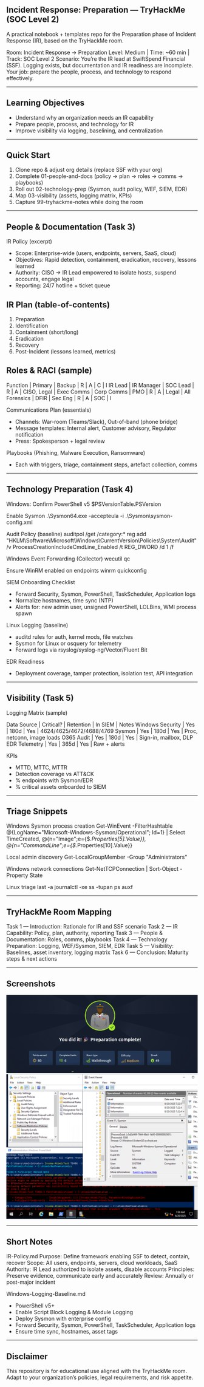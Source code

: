 ## Incident Response: Preparation — TryHackMe (SOC Level 2)

A practical notebook + templates repo for the Preparation phase of Incident Response (IR), based on the TryHackMe room.

Room: Incident Response → Preparation
Level: Medium | Time: ~60 min | Track: SOC Level 2
Scenario: You’re the IR lead at SwiftSpend Financial (SSF). Logging exists, but documentation and IR readiness are incomplete. Your job: prepare the people, process, and technology to respond effectively.

---

## Learning Objectives

- Understand why an organization needs an IR capability
- Prepare people, process, and technology for IR
- Improve visibility via logging, baselining, and centralization

---

## Quick Start

1. Clone repo & adjust org details (replace SSF with your org)
2. Complete 01-people-and-docs (policy → plan → roles → comms → playbooks)
3. Roll out 02-technology-prep (Sysmon, audit policy, WEF, SIEM, EDR)
4. Map 03-visibility (assets, logging matrix, KPIs)
5. Capture 99-tryhackme-notes while doing the room

---

## People & Documentation (Task 3)

IR Policy (excerpt)
- Scope: Enterprise-wide (users, endpoints, servers, SaaS, cloud)
- Objectives: Rapid detection, containment, eradication, recovery, lessons learned
- Authority: CISO → IR Lead empowered to isolate hosts, suspend accounts, engage legal
- Reporting: 24/7 hotline + ticket queue

## IR Plan (table-of-contents)
1. Preparation
2. Identification
3. Containment (short/long)
4. Eradication
5. Recovery
6. Post-Incident (lessons learned, metrics)

## Roles & RACI (sample)

Function | Primary | Backup | R | A | C | I
IR Lead | IR Manager | SOC Lead | R | A | CISO, Legal | Exec
Comms   | Corp Comms | PMO | R | A | Legal | All
Forensics | DFIR | Sec Eng | R | A | SOC | I

Communications Plan (essentials)
- Channels: War-room (Teams/Slack), Out-of-band (phone bridge)
- Message templates: Internal alert, Customer advisory, Regulator notification
- Press: Spokesperson + legal review

Playbooks (Phishing, Malware Execution, Ransomware)
- Each with triggers, triage, containment steps, artefact collection, comms

---

## Technology Preparation (Task 4)

Windows: Confirm PowerShell v5
$PSVersionTable.PSVersion

Enable Sysmon
.\Sysmon64.exe -accepteula -i .\Sysmon\sysmon-config.xml

Audit Policy (baseline)
auditpol /get /category:*
reg add "HKLM\Software\Microsoft\Windows\CurrentVersion\Policies\System\Audit" /v ProcessCreationIncludeCmdLine_Enabled /t REG_DWORD /d 1 /f

Windows Event Forwarding (Collector)
wecutil qc

Ensure WinRM enabled on endpoints
winrm quickconfig

SIEM Onboarding Checklist
- Forward Security, Sysmon, PowerShell, TaskScheduler, Application logs
- Normalize hostnames, time sync (NTP)
- Alerts for: new admin user, unsigned PowerShell, LOLBins, WMI process spawn

Linux Logging (baseline)
- auditd rules for auth, kernel mods, file watches
- Sysmon for Linux or osquery for telemetry
- Forward logs via rsyslog/syslog-ng/Vector/Fluent Bit

EDR Readiness
- Deployment coverage, tamper protection, isolation test, API integration

---

## Visibility (Task 5)

Logging Matrix (sample)

Data Source | Critical? | Retention | In SIEM | Notes
Windows Security | Yes | 180d | Yes | 4624/4625/4672/4688/4769
Sysmon | Yes | 180d | Yes | Proc, netconn, image loads
O365 Audit | Yes | 180d | Yes | Sign-in, mailbox, DLP
EDR Telemetry | Yes | 365d | Yes | Raw + alerts

KPIs
- MTTD, MTTC, MTTR
- Detection coverage vs ATT&CK
- % endpoints with Sysmon/EDR
- % critical assets onboarded to SIEM

---

## Triage Snippets

Windows Sysmon process creation
Get-WinEvent -FilterHashtable @{LogName="Microsoft-Windows-Sysmon/Operational"; Id=1} | Select TimeCreated, @{n="Image";e={$_.Properties[5].Value}}, @{n="CommandLine";e={$_.Properties[10].Value}}

Local admin discovery
Get-LocalGroupMember -Group "Administrators"

Windows network connections
Get-NetTCPConnection | Sort-Object -Property State

Linux triage
last -a
journalctl -xe
ss -tupan
ps auxf

---

## TryHackMe Room Mapping

Task 1 — Introduction: Rationale for IR and SSF scenario
Task 2 — IR Capability: Policy, plan, authority, reporting
Task 3 — People & Documentation: Roles, comms, playbooks
Task 4 — Technology Preparation: Logging, WEF/Sysmon, SIEM, EDR
Task 5 — Visibility: Baselines, asset inventory, logging matrix
Task 6 — Conclusion: Maturity steps & next actions

---

## Screenshots
![Room Completion](https://github.com/MayankQuery/tryhackme-writeups/blob/main/incident-response-preparation/images/incident-response-preparation-completion.png)
![Room Practice](https://github.com/MayankQuery/tryhackme-writeups/blob/main/incident-response-preparation/images/incident-response-preparation-practice.png)

---

## Short Notes

IR-Policy.md
Purpose: Define framework enabling SSF to detect, contain, recover
Scope: All users, endpoints, servers, cloud workloads, SaaS
Authority: IR Lead authorized to isolate assets, disable accounts
Principles: Preserve evidence, communicate early and accurately
Review: Annually or post-major incident

Windows-Logging-Baseline.md
- PowerShell v5+
- Enable Script Block Logging & Module Logging
- Deploy Sysmon with enterprise config
- Forward Security, Sysmon, PowerShell, TaskScheduler, Application logs
- Ensure time sync, hostnames, asset tags

---

## Disclaimer

This repository is for educational use aligned with the TryHackMe room. Adapt to your organization’s policies, legal requirements, and risk appetite.
